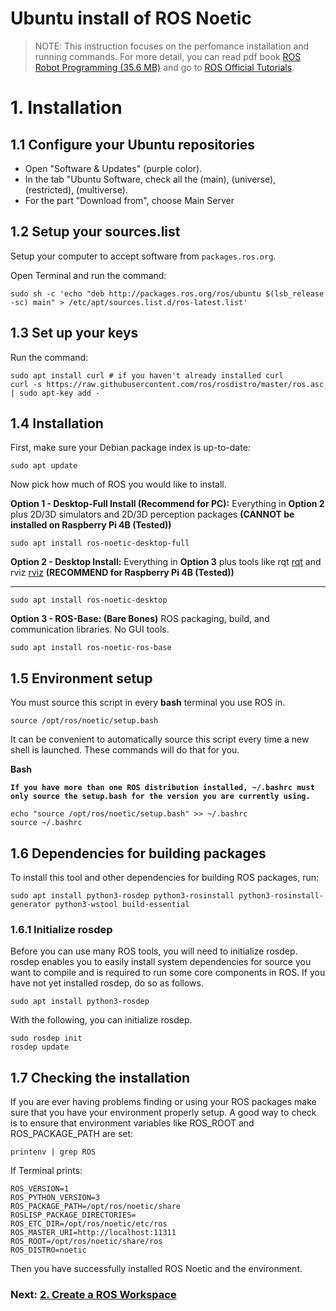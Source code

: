 # **Ubuntu install of ROS Noetic**

> NOTE: This instruction focuses on the perfomance installation and running commands. For more detail, you can read pdf book [ROS Robot Programming (35.6 MB)](https://www.robotis.com/service/download.php?no=719) and go to [ROS Official Tutorials](https://wiki.ros.org/ROS/Tutorials).

# 1. Installation

## 1.1 Configure your Ubuntu repositories
- Open "Software & Updates" (purple color).
- In the tab "Ubuntu Software, check all the (main), (universe), (restricted), (multiverse).
- For the part "Download from", choose Main Server 

## 1.2 Setup your sources.list
Setup your computer to accept software from `packages.ros.org`.

Open Terminal and run the command:

    sudo sh -c 'echo "deb http://packages.ros.org/ros/ubuntu $(lsb_release -sc) main" > /etc/apt/sources.list.d/ros-latest.list'


## 1.3 Set up your keys
Run the command:

    sudo apt install curl # if you haven't already installed curl
    curl -s https://raw.githubusercontent.com/ros/rosdistro/master/ros.asc | sudo apt-key add -

## 1.4 Installation
First, make sure your Debian package index is up-to-date:

    sudo apt update

Now pick how much of ROS you would like to install.

**Option 1 - Desktop-Full Install (Recommend for PC):** Everything in **Option 2** plus 2D/3D simulators and 2D/3D perception packages **(CANNOT be installed on Raspberry Pi 4B (Tested))**
    
    sudo apt install ros-noetic-desktop-full

**Option 2 - Desktop Install:** Everything in **Option 3** plus tools like rqt [rqt](https://wiki.ros.org/rqt) and rviz [rviz](https://wiki.ros.org/rviz) **(RECOMMEND for Raspberry Pi 4B (Tested))**
****
    sudo apt install ros-noetic-desktop

**Option 3 - ROS-Base: (Bare Bones)** ROS packaging, build, and communication libraries. No GUI tools.

    sudo apt install ros-noetic-ros-base

## 1.5 Environment setup

You must source this script in every **bash** terminal you use ROS in.

    source /opt/ros/noetic/setup.bash

It can be convenient to automatically source this script every time a new shell is launched. These commands will do that for you.

**Bash**

**`If you have more than one ROS distribution installed, ~/.bashrc must only source the setup.bash for the version you are currently using.`**

    echo "source /opt/ros/noetic/setup.bash" >> ~/.bashrc
    source ~/.bashrc

## 1.6 Dependencies for building packages
To install this tool and other dependencies for building ROS packages, run:

    sudo apt install python3-rosdep python3-rosinstall python3-rosinstall-generator python3-wstool build-essential

### 1.6.1 Initialize rosdep
Before you can use many ROS tools, you will need to initialize rosdep. rosdep enables you to easily install system dependencies for source you want to compile and is required to run some core components in ROS. If you have not yet installed rosdep, do so as follows.

    sudo apt install python3-rosdep

With the following, you can initialize rosdep.

    sudo rosdep init
    rosdep update

## 1.7 Checking the installation
If you are ever having problems finding or using your ROS packages make sure that you have your environment properly setup. A good way to check is to ensure that environment variables like ROS_ROOT and ROS_PACKAGE_PATH are set:

    printenv | grep ROS

If Terminal prints:

    ROS_VERSION=1
    ROS_PYTHON_VERSION=3
    ROS_PACKAGE_PATH=/opt/ros/noetic/share
    ROSLISP_PACKAGE_DIRECTORIES=
    ROS_ETC_DIR=/opt/ros/noetic/etc/ros
    ROS_MASTER_URI=http://localhost:11311
    ROS_ROOT=/opt/ros/noetic/share/ros
    ROS_DISTRO=noetic

Then you have successfully installed ROS Noetic and the environment.

### Next: [2. Create a ROS Workspace](2-Create-a-ROS-Workspace.md.md)